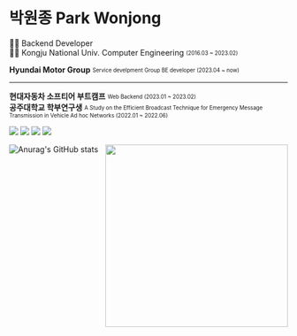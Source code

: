 # 박원종 Park Wonjong
👩‍💻 Backend Developer  
👩‍🎓 Kongju National Univ. Computer Engineering  <sub><sup>(2016.03 ~ 2023.02)</sup></sub> 

**Hyundai Motor Group** <sub><sup> Service develpment Group BE developer (2023.04 ~ now)</sup></sub>

---
**현대자동차 소프티어 부트캠프** <sub><sup> Web Backend (2023.01 ~ 2023.02)</sup></sub>  
**공주대학교 학부연구생** <sub><sup>A Study on the Efficient Broadcast Technique for Emergency Message Transmission in Vehicle Ad hoc Networks (2022.01 ~ 2022.06)</sup></sub>  

<img src="https://img.shields.io/badge/JAVA-007396?style=for-the-badge&logo=java&logoColor=white"/></a>
<img src="https://img.shields.io/badge/Spring-6DB33F?style=for-the-badge&logo=Spring&logoColor=white">
<img src="https://img.shields.io/badge/mysql-4479A1?style=for-the-badge&logo=mysql&logoColor=white">
<img src="https://img.shields.io/badge/aws-232F3E?style=for-the-badge&logo=aws&logoColor=white"><br>

![Anurag's GitHub stats](https://github-readme-stats.vercel.app/api?username=ajongs&show_icons=true&theme=radical)
<img width='330px' align='right' src="http://mazassumnida.wtf/api/v2/generate_badge?boj=ajongs">
<!--
<img src="https://img.shields.io/badge/JAVA-007396?style=flat-square&logo=java&logoColor=white"/></a>
<img src="https://img.shields.io/badge/aws-232F3E?style=for-the-badge&logo=aws&logoColor=white">
**ajongs/ajongs** is a ✨ _special_ ✨ repository because its `README.md` (this file) appears on your GitHub profile.

Here are some ideas to get you started:

- 🔭 I’m currently working on ...
- 🌱 I’m currently learning ...
- 👯 I’m looking to collaborate on ...
- 🤔 I’m looking for help with ...
- 💬 Ask me about ...
- 📫 How to reach me: ...
- 😄 Pronouns: ...
- ⚡ Fun fact: ...
-->
